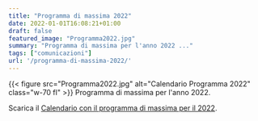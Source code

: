 ```yaml
---
title: "Programma di massima 2022"
date: 2022-01-01T16:08:21+01:00
draft: false
featured_image: "Programma2022.jpg"
summary: "Programma di massima per l'anno 2022 ..."
tags: ["comunicazioni"]
url: '/programma-di-massima-2022/'
---
```


{{< figure src="Programma2022.jpg" alt="Calendario Programma 2022" class="w-70 fl" >}}
Programma di massima per l'anno 2022.

Scarica il [Calendario con il programma di massima per il 2022](Calendario2022.pdf).

